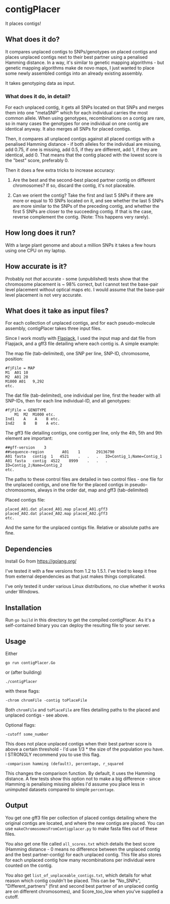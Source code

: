 # contigPlacer

It places contigs!

## What does it do?

It compares unplaced contigs to SNPs/genotypes on placed contigs and places unplaced contigs next to their best partner using a penalised Hamming distance. In a way, it's similar to genetic mapping algorithms - but genetic mapping algorithms make de novo maps, I just wanted to place some newly assembled contigs into an already existing assembly.

It takes genotyping data as input.

### What does it do, in detail?

For each unplaced contig, it gets all SNPs located on that SNPs and merges them into one "metaSNP" which for each individual carries the most common allele. When using genotypes, recombinations on a contig are rare, so in many cases the genotypes for one individual on one contig are identical anyway. It also merges all SNPs for placed contigs.

Then, it compares all unplaced contigs against all placed contigs with a penalised Hamming distance - if both alleles for the individual are missing, add 0.75, if one is missing, add 0.5, if they are different, add 1, if they are identical, add 0. That means that the contig placed with the lowest score is the "best" score, preferably 0.

Then it does a few extra tricks to increase accuracy:

1. Are the best and the second-best placed partner contig on different chromosomes? If so, discard the contig, it's not placeable.

2. Can we orient the contig? Take the first and last 5 SNPs if there are more or equal to 10 SNPs located on it, and see whether the last 5 SNPs are more similar to the SNPs of the preceding contig, and whether the first 5 SNPs are closer to the succeeding contig. If that is the case, reverse complement the contig. (Note: This happens very rarely).

## How long does it run?

With a large plant genome and about a million SNPs it takes a few hours using one CPU on my laptop.

## How accurate is it?

Probably not *that* accurate - some (unpublished) tests show that the chromosome placement is ~ 98% correct, but I cannot test the base-pair level placement without optical maps etc. I would assume that the base-pair level placement is not very accurate.

## What does it take as input files?

For each collection of unplaced contigs, and for each pseudo-molecule assembly, contigPlacer takes three input files.

Since I work mostly with [Flapjack](https://ics.hutton.ac.uk/flapjack/), I used the input map and dat file from Flapjack, and a gff3 file detailing where each contig is. A simple example:

The map file (tab-delimited), one SNP per line, SNP-ID, chromosome, position:

```
#fjFile = MAP
M1  A01 10
M2  A01 20
M1000 A01   9,292
etc.
```

The dat file (tab-delimited), one individual per line, first the header with all SNP-IDs, then for each line individual-ID, and all genotypes:

```
#fjFile = GENOTYPE
    M1  M2  M1000 etc.
Ind1    A    A    B etc.
Ind2    B    B    A etc.
```

The gff3 file detailing contigs, one contig per line, only the 4th, 5th and 9th element are important:

```
##gff-version    3
##sequence-region        A01    1       29136790
A01 fasta   contig  1   4521    .   .   .   ID=Contig_1;Name=Contig_1
A01 fasta   contig  4522    8999    .   .   .   ID=Contig_2;Name=Contig_2
etc.
```

The paths to these control files are detailed in two control files - one file for the unplaced contigs, and one file for the placed contigs in pseudo-chromosomes, always in the order dat, map and gff3 (tab-delimited)

Placed contigs file:

```
placed_A01.dat placed_A01.map placed_A01.gff3
placed_A02.dat placed_A02.map placed_A02.gff3
etc.
```

And the same for the unplaced contigs file. Relative or absolute paths are fine.

## Dependencies

Install Go from https://golang.org/

I've tested it with a few versions from 1.2 to 1.5.1. I've tried to keep it free from external dependencies as that just makes things complicated.

I've only tested it under various Linux distributions, no clue whether it works under Windows.

## Installation

Run `go build` in this directory to get the compiled contigPlacer. As it's a self-contained binary you can deploy the resulting file to your server.

## Usage

Either

    go run contigPlacer.Go

or (after building)

    ./contigPlacer

with these flags:

    -chrom chromFile -contig toPlaceFile

Both `chromFile` and `toPlaceFile` are files detailing paths to the placed and unplaced contigs - see above.

Optional flags:

    -cutoff some_number 

This does not place unplaced contigs when their best partner score is above a certain threshold - I'd use 1/3 * the size of the population you have. I STRONGLY recommend you to use this flag.

    -comparison hamming (default), percentage, r_squared

This changes the comparison function. By default, it uses the Hamming distance. A few tests show this option not to make a big difference - since Hamming is penalising missing alleles I'd assume you place less in unimputed datasets compared to simple `percentage`.

## Output

You get one gff3 file per collection of placed contigs detailing where the original contigs are located, and where the new contigs are placed. You can use `makeChromosomesFromContigplacer.py` to make fasta files out of these files.

You also get one file called `all_scores.txt` which details the best score (Hamming distance - 0 means no difference between the unplaced contig and the best partner-contig) for each unplaced contig. This file also stores for each unplaced contig how many recombinations per individual were counted on the contig.

You also get `list_of_unplaceable_contigs.txt`, which details for what reason which contig couldn't be placed. This can be "No\_SNPs", "Different\_partners" (first and second best partner of an unplaced contig are on different chromosomes), and Score\_too\_low when you've supplied a cutoff.
